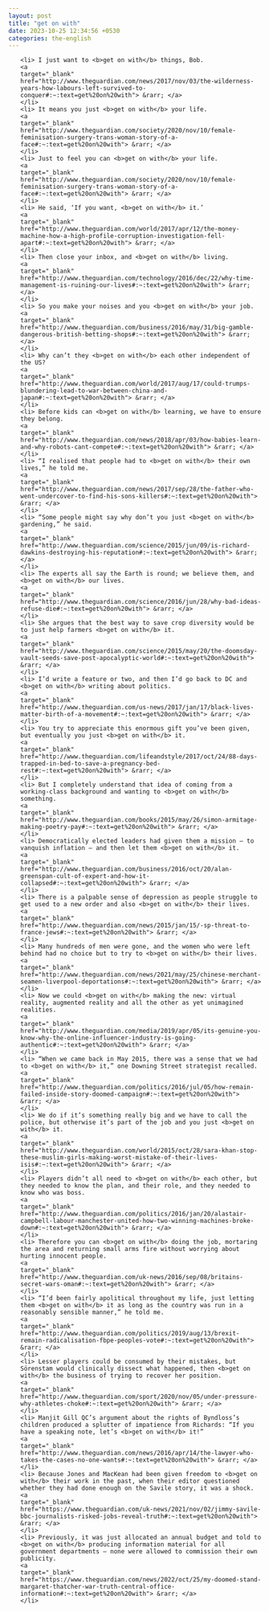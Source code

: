 ```yaml
---
layout: post
title: "get on with"
date: 2023-10-25 12:34:56 +0530
categories: the-english
---
```

<ol>

    <li> I just want to <b>get on with</b> things, Bob.
    <a 
    target="_blank" 
    href="http://www.theguardian.com/news/2017/nov/03/the-wilderness-years-how-labours-left-survived-to-conquer#:~:text=get%20on%20with"> &rarr; </a>
    </li>
    <li> It means you just <b>get on with</b> your life.
    <a 
    target="_blank" 
    href="http://www.theguardian.com/society/2020/nov/10/female-feminisation-surgery-trans-woman-story-of-a-face#:~:text=get%20on%20with"> &rarr; </a>
    </li>
    <li> Just to feel you can <b>get on with</b> your life.
    <a 
    target="_blank" 
    href="http://www.theguardian.com/society/2020/nov/10/female-feminisation-surgery-trans-woman-story-of-a-face#:~:text=get%20on%20with"> &rarr; </a>
    </li>
    <li> He said, ‘If you want, <b>get on with</b> it.’
    <a 
    target="_blank" 
    href="http://www.theguardian.com/world/2017/apr/12/the-money-machine-how-a-high-profile-corruption-investigation-fell-apart#:~:text=get%20on%20with"> &rarr; </a>
    </li>
    <li> Then close your inbox, and <b>get on with</b> living.
    <a 
    target="_blank" 
    href="http://www.theguardian.com/technology/2016/dec/22/why-time-management-is-ruining-our-lives#:~:text=get%20on%20with"> &rarr; </a>
    </li>
    <li> So you make your noises and you <b>get on with</b> your job.
    <a 
    target="_blank" 
    href="http://www.theguardian.com/business/2016/may/31/big-gamble-dangerous-british-betting-shops#:~:text=get%20on%20with"> &rarr; </a>
    </li>
    <li> Why can’t they <b>get on with</b> each other independent of the US?
    <a 
    target="_blank" 
    href="http://www.theguardian.com/world/2017/aug/17/could-trumps-blundering-lead-to-war-between-china-and-japan#:~:text=get%20on%20with"> &rarr; </a>
    </li>
    <li> Before kids can <b>get on with</b> learning, we have to ensure they belong.
    <a 
    target="_blank" 
    href="http://www.theguardian.com/news/2018/apr/03/how-babies-learn-and-why-robots-cant-compete#:~:text=get%20on%20with"> &rarr; </a>
    </li>
    <li> “I realised that people had to <b>get on with</b> their own lives,” he told me.
    <a 
    target="_blank" 
    href="http://www.theguardian.com/news/2017/sep/28/the-father-who-went-undercover-to-find-his-sons-killers#:~:text=get%20on%20with"> &rarr; </a>
    </li>
    <li> “Some people might say why don’t you just <b>get on with</b> gardening,” he said.
    <a 
    target="_blank" 
    href="http://www.theguardian.com/science/2015/jun/09/is-richard-dawkins-destroying-his-reputation#:~:text=get%20on%20with"> &rarr; </a>
    </li>
    <li> The experts all say the Earth is round; we believe them, and <b>get on with</b> our lives.
    <a 
    target="_blank" 
    href="http://www.theguardian.com/science/2016/jun/28/why-bad-ideas-refuse-die#:~:text=get%20on%20with"> &rarr; </a>
    </li>
    <li> She argues that the best way to save crop diversity would be to just help farmers <b>get on with</b> it.
    <a 
    target="_blank" 
    href="http://www.theguardian.com/science/2015/may/20/the-doomsday-vault-seeds-save-post-apocalyptic-world#:~:text=get%20on%20with"> &rarr; </a>
    </li>
    <li> I’d write a feature or two, and then I’d go back to DC and <b>get on with</b> writing about politics.
    <a 
    target="_blank" 
    href="http://www.theguardian.com/us-news/2017/jan/17/black-lives-matter-birth-of-a-movement#:~:text=get%20on%20with"> &rarr; </a>
    </li>
    <li> You try to appreciate this enormous gift you’ve been given, but eventually you just <b>get on with</b> it.
    <a 
    target="_blank" 
    href="http://www.theguardian.com/lifeandstyle/2017/oct/24/88-days-trapped-in-bed-to-save-a-pregnancy-bed-rest#:~:text=get%20on%20with"> &rarr; </a>
    </li>
    <li> But I completely understand that idea of coming from a working-class background and wanting to <b>get on with</b> something.
    <a 
    target="_blank" 
    href="http://www.theguardian.com/books/2015/may/26/simon-armitage-making-poetry-pay#:~:text=get%20on%20with"> &rarr; </a>
    </li>
    <li> Democratically elected leaders had given them a mission – to vanquish inflation – and then let them <b>get on with</b> it.
    <a 
    target="_blank" 
    href="http://www.theguardian.com/business/2016/oct/20/alan-greenspan-cult-of-expert-and-how-it-collapsed#:~:text=get%20on%20with"> &rarr; </a>
    </li>
    <li> There is a palpable sense of depression as people struggle to get used to a new order and also <b>get on with</b> their lives.
    <a 
    target="_blank" 
    href="http://www.theguardian.com/news/2015/jan/15/-sp-threat-to-france-jews#:~:text=get%20on%20with"> &rarr; </a>
    </li>
    <li> Many hundreds of men were gone, and the women who were left behind had no choice but to try to <b>get on with</b> their lives.
    <a 
    target="_blank" 
    href="http://www.theguardian.com/news/2021/may/25/chinese-merchant-seamen-liverpool-deportations#:~:text=get%20on%20with"> &rarr; </a>
    </li>
    <li> Now we could <b>get on with</b> making the new: virtual reality, augmented reality and all the other as yet unimagined realities.
    <a 
    target="_blank" 
    href="http://www.theguardian.com/media/2019/apr/05/its-genuine-you-know-why-the-online-influencer-industry-is-going-authentic#:~:text=get%20on%20with"> &rarr; </a>
    </li>
    <li> “When we came back in May 2015, there was a sense that we had to <b>get on with</b> it,” one Downing Street strategist recalled.
    <a 
    target="_blank" 
    href="http://www.theguardian.com/politics/2016/jul/05/how-remain-failed-inside-story-doomed-campaign#:~:text=get%20on%20with"> &rarr; </a>
    </li>
    <li> We do if it’s something really big and we have to call the police, but otherwise it’s part of the job and you just <b>get on with</b> it.
    <a 
    target="_blank" 
    href="http://www.theguardian.com/world/2015/oct/28/sara-khan-stop-these-muslim-girls-making-worst-mistake-of-their-lives-isis#:~:text=get%20on%20with"> &rarr; </a>
    </li>
    <li> Players didn’t all need to <b>get on with</b> each other, but they needed to know the plan, and their role, and they needed to know who was boss.
    <a 
    target="_blank" 
    href="http://www.theguardian.com/politics/2016/jan/20/alastair-campbell-labour-manchester-united-how-two-winning-machines-broke-down#:~:text=get%20on%20with"> &rarr; </a>
    </li>
    <li> Therefore you can <b>get on with</b> doing the job, mortaring the area and returning small arms fire without worrying about hurting innocent people.
    <a 
    target="_blank" 
    href="http://www.theguardian.com/uk-news/2016/sep/08/britains-secret-wars-oman#:~:text=get%20on%20with"> &rarr; </a>
    </li>
    <li> “I’d been fairly apolitical throughout my life, just letting them <b>get on with</b> it as long as the country was run in a reasonably sensible manner,” he told me.
    <a 
    target="_blank" 
    href="http://www.theguardian.com/politics/2019/aug/13/brexit-remain-radicalisation-fbpe-peoples-vote#:~:text=get%20on%20with"> &rarr; </a>
    </li>
    <li> Lesser players could be consumed by their mistakes, but Sörenstam would clinically dissect what happened, then <b>get on with</b> the business of trying to recover her position.
    <a 
    target="_blank" 
    href="http://www.theguardian.com/sport/2020/nov/05/under-pressure-why-athletes-choke#:~:text=get%20on%20with"> &rarr; </a>
    </li>
    <li> Manjit Gill QC’s argument about the rights of Byndloss’s children produced a splutter of impatience from Richards: “If you have a speaking note, let’s <b>get on with</b> it!”
    <a 
    target="_blank" 
    href="http://www.theguardian.com/news/2016/apr/14/the-lawyer-who-takes-the-cases-no-one-wants#:~:text=get%20on%20with"> &rarr; </a>
    </li>
    <li> Because Jones and MacKean had been given freedom to <b>get on with</b> their work in the past, when their editor questioned whether they had done enough on the Savile story, it was a shock.
    <a 
    target="_blank" 
    href="https://www.theguardian.com/uk-news/2021/nov/02/jimmy-savile-bbc-journalists-risked-jobs-reveal-truth#:~:text=get%20on%20with"> &rarr; </a>
    </li>
    <li> Previously, it was just allocated an annual budget and told to <b>get on with</b> producing information material for all government departments – none were allowed to commission their own publicity.
    <a 
    target="_blank" 
    href="https://www.theguardian.com/news/2022/oct/25/my-doomed-stand-margaret-thatcher-war-truth-central-office-information#:~:text=get%20on%20with"> &rarr; </a>
    </li>